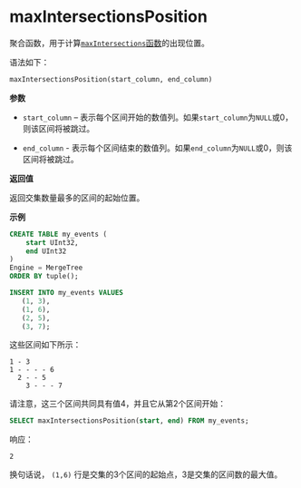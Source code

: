 
# maxIntersectionsPosition

聚合函数，用于计算[`maxIntersections`函数](./maxintersections.md)的出现位置。

语法如下：

```sql
maxIntersectionsPosition(start_column, end_column)
```

**参数**

- `start_column` – 表示每个区间开始的数值列。如果`start_column`为`NULL`或0，则该区间将被跳过。

- `end_column` - 表示每个区间结束的数值列。如果`end_column`为`NULL`或0，则该区间将被跳过。

**返回值**

返回交集数量最多的区间的起始位置。

**示例**

```sql
CREATE TABLE my_events (
    start UInt32,
    end UInt32
)
Engine = MergeTree
ORDER BY tuple();

INSERT INTO my_events VALUES
   (1, 3),
   (1, 6),
   (2, 5),
   (3, 7);
```

这些区间如下所示：

```response
1 - 3
1 - - - - 6
  2 - - 5
    3 - - - 7
```

请注意，这三个区间共同具有值4，并且它从第2个区间开始：

```sql
SELECT maxIntersectionsPosition(start, end) FROM my_events;
```

响应：
```response
2
```

换句话说， `(1,6)` 行是交集的3个区间的起始点，3是交集的区间数的最大值。
